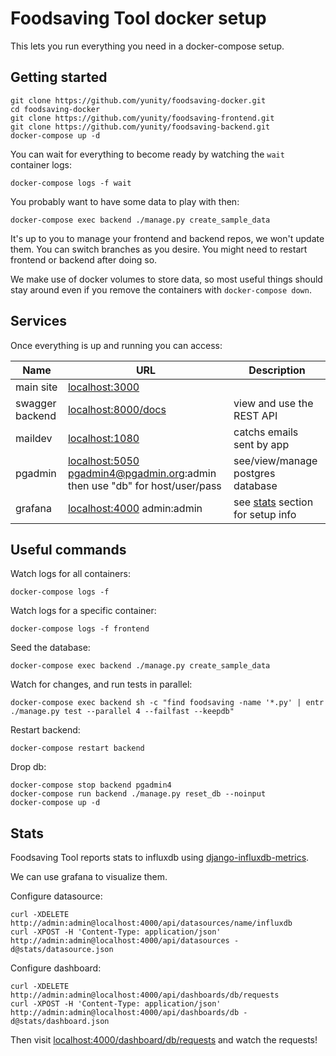 # Foodsaving Tool docker setup

This lets you run everything you need in a docker-compose setup.

## Getting started

```
git clone https://github.com/yunity/foodsaving-docker.git
cd foodsaving-docker
git clone https://github.com/yunity/foodsaving-frontend.git
git clone https://github.com/yunity/foodsaving-backend.git
docker-compose up -d
```

You can wait for everything to become ready by watching the `wait` container logs:
```
docker-compose logs -f wait
```

You probably want to have some data to play with then:

```
docker-compose exec backend ./manage.py create_sample_data
```

It's up to you to manage your frontend and backend repos, we won't update them. You can switch branches as you desire. You might need to restart frontend or backend after doing so.

We make use of docker volumes to store data, so most useful things should stay around even if you remove the containers with `docker-compose down`.

## Services

Once everything is up and running you can access:

| Name | URL | Description |
|---|---|---|
| main site | [localhost:3000](http://localhost:3000) | |
| swagger backend | [localhost:8000/docs](http://localhost:8000/docs) | view and use the REST API |
| maildev | [localhost:1080](http://localhost:1080) | catchs emails sent by app |
| pgadmin | [localhost:5050](http://localhost:5050) pgadmin4@pgadmin.org:admin then use "db" for host/user/pass | see/view/manage postgres database |
| grafana | [localhost:4000](http://localhost:4000) admin:admin | see [stats](#stats) section for setup info |

## Useful commands

Watch logs for all containers:
```
docker-compose logs -f
```

Watch logs for a specific container:
```
docker-compose logs -f frontend
```

Seed the database:
```
docker-compose exec backend ./manage.py create_sample_data
```

Watch for changes, and run tests in parallel:
```
docker-compose exec backend sh -c "find foodsaving -name '*.py' | entr ./manage.py test --parallel 4 --failfast --keepdb"
```

Restart backend:
```
docker-compose restart backend
```

Drop db:
```
docker-compose stop backend pgadmin4
docker-compose run backend ./manage.py reset_db --noinput
docker-compose up -d
```

## Stats

Foodsaving Tool reports stats to influxdb using
[django-influxdb-metrics](https://github.com/bitlabstudio/django-influxdb-metrics).

We can use grafana to visualize them.

Configure datasource:
```
curl -XDELETE http://admin:admin@localhost:4000/api/datasources/name/influxdb
curl -XPOST -H 'Content-Type: application/json' http://admin:admin@localhost:4000/api/datasources -d@stats/datasource.json
```

Configure dashboard:
```
curl -XDELETE http://admin:admin@localhost:4000/api/dashboards/db/requests
curl -XPOST -H 'Content-Type: application/json' http://admin:admin@localhost:4000/api/dashboards/db -d@stats/dashboard.json
```

Then visit [localhost:4000/dashboard/db/requests](http://localhost:4000/dashboard/db/requests) and watch the requests!
